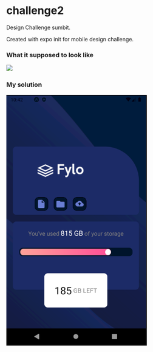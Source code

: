 # challenge2

Design Challenge sumbit.

Created with expo init for mobile design challenge.


### What it supposed to look like
![](https://github.com/Crees12/challenge2/blob/master/design/mobile-design.jpg)

### My solution
![My solution](solution.png)
